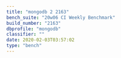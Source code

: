 ```yaml
---
title: "mongodb 2 2163"
bench_suite: "20w06 CI Weekly Benchmark"
build_number: "2163"
dbprofile: "mongodb"
classifier: ""
date: 2020-02-03T03:57:02
type: "bench"
---
```

